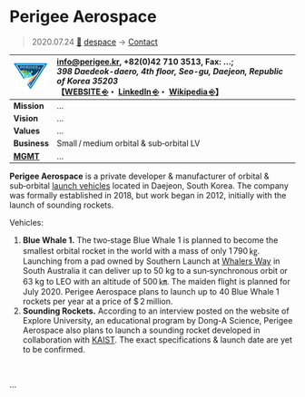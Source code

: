 # Perigee Aerospace
> 2020.07.24 [🚀](../../index/index.md) [despace](../index.md) → [Contact](../contact.md)

|[![](../f/contact/p/perigee_as_logo1_thumb.webp)](../f/contact/p/perigee_as_logo1.webp)|<info@perigee.kr>, +82(0)42 710 3513, Fax: …;<br> *398 Daedeok-daero, 4th floor, Seo-gu, Daejeon, Republic of Korea 35203*<br> 【[WEBSITE ⎆](https://perigee.kr/)・ [LinkedIn ⎆](https://www.linkedin.com/company/perigee-aerospace/)・ [Wikipedia ⎆](https://en.wikipedia.org/wiki/Perigee_Aerospace)】|
|:-|:-|
|**Mission**|…|
|**Vision**|…|
|**Values**|…|
|**Business**|Small / medium orbital & sub‑orbital LV|
|**[MGMT](../mgmt.md)**|…|

**Perigee Aerospace** is a private developer & manufacturer of orbital & sub‑orbital [launch vehicles](../lv.md) located in Daejeon, South Korea. The company was formally established in 2018, but work began in 2012, initially with the launch of sounding rockets.

Vehicles:

   1. **Blue Whale 1.** The two‑stage Blue Whale 1 is planned to become the smallest orbital rocket in the world with a mass of only 1 790 ㎏. Launching from a pad owned by Southern Launch at [Whalers Way](spaceport.md) in South Australia it can deliver up to 50 kg to a sun‑synchronous orbit or 63 kg to LEO with an altitude of 500 ㎞. The maiden flight is planned for July 2020. Perigee Aerospace plans to launch up to 40 Blue Whale 1 rockets per year at a price of $ 2 million.
   1. **Sounding Rockets.** According to an interview posted on the website of Explore University, an educational program by Dong-A Science, Perigee Aerospace also plans to launch a sounding rocket developed in collaboration with [KAIST](kaist.md). The exact specifications & launch date are yet to be confirmed.

<p style="page-break-after:always"> </p>

…

